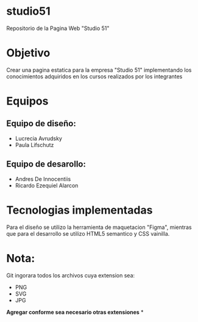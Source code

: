 # studio51
Repositorio de la Pagina Web "Studio 51"

# Objetivo

Crear una pagina estatica para la empresa "Studio 51" implementando los conocimientos adquiridos en los cursos realizados por los integrantes

# Equipos

## Equipo de diseño:

- Lucrecia Avrudsky
- Paula Lifschutz

## Equipo de desarollo:

- Andres De Innocentiis
- Ricardo Ezequiel Alarcon

# Tecnologias implementadas

Para el diseño se utilizo la herramienta de maquetacion "Figma", mientras que para el desarrollo se utilizo HTML5 semantico y CSS vainilla.  

# Nota:

Git ingorara todos los archivos cuya extension sea:

- PNG
- SVG
- JPG

**Agregar conforme sea necesario otras extensiones** *